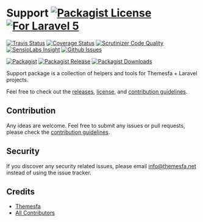 # Support [![Packagist License][badge_license]](LICENSE.md) [![For Laravel 5][badge_laravel]][link-github-repo]

[![Travis Status][badge_build]][link-travis]
[![Coverage Status][badge_coverage]][link-scrutinizer]
[![Scrutinizer Code Quality][badge_quality]][link-scrutinizer]
[![SensioLabs Insight][badge_insight]][link-insight]
[![Github Issues][badge_issues]][link-github-issues]

[![Packagist][badge_package]][link-packagist]
[![Packagist Release][badge_release]][link-packagist]
[![Packagist Downloads][badge_downloads]][link-packagist]

Support package is a collection of helpers and tools for Themesfa + Laravel projects.

Feel free to check out the [releases](https://github.com/Themesfa/Support/releases), [license](LICENSE.md), and [contribution guidelines](CONTRIBUTING.md).

## Contribution

Any ideas are welcome. Feel free to submit any issues or pull requests, please check the [contribution guidelines](CONTRIBUTING.md).

## Security

If you discover any security related issues, please email info@themesfa.net instead of using the issue tracker.

## Credits

- [Themesfa][link-author]
- [All Contributors][link-contributors]

[badge_license]:   http://img.shields.io/packagist/l/themesfa/support.svg?style=flat-square
[badge_laravel]:   https://img.shields.io/badge/Laravel-5.1%20to%205.8-orange.svg?style=flat-square
[badge_build]:     http://img.shields.io/travis/Themesfa/Support.svg?style=flat-square
[badge_coverage]:  https://img.shields.io/scrutinizer/coverage/g/Themesfa/Support.svg?style=flat-square
[badge_quality]:   https://img.shields.io/scrutinizer/g/Themesfa/Support.svg?style=flat-square
[badge_insight]:   https://img.shields.io/sensiolabs/i/de0353dd-df17-4656-b9c0-1eea95aa30a2.svg?style=flat-square
[badge_issues]:    https://img.shields.io/github/issues/Themesfa/Support.svg?style=flat-square
[badge_package]:   https://img.shields.io/badge/package-themesfa/support-blue.svg?style=flat-square
[badge_release]:   https://img.shields.io/packagist/v/themesfa/support.svg?style=flat-square
[badge_downloads]: https://img.shields.io/packagist/dt/themesfa/support.svg?style=flat-square

[link-author]:        https://github.com/Themesfa
[link-github-repo]:   https://github.com/Themesfa/Support
[link-github-issues]: https://github.com/Themesfa/Support/issues
[link-contributors]:  https://github.com/Themesfa/Support/graphs/contributors
[link-packagist]:     https://packagist.org/packages/themesfa/support
[link-travis]:        https://travis-ci.org/Themesfa/Support
[link-scrutinizer]:   https://scrutinizer-ci.com/g/Themesfa/Support/?branch=master
[link-insight]:       https://insight.sensiolabs.com/projects/de0353dd-df17-4656-b9c0-1eea95aa30a2
